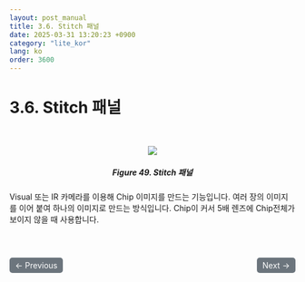 ```yaml
---
layout: post_manual
title: 3.6.	Stitch 패널
date: 2025-03-31 13:20:23 +0900
category: "lite_kor"
lang: ko
order: 3600
---
```


# 3.6. Stitch 패널

<br/> <!-- 한줄 띄기 -->

<!-- 중앙 정렬 이미지 -->
<p align="center"> 
  <img src="/assets/Chapter-3/Stitch 패널.png">
</p>

<!-- 이미지 설명 -->
<div align="center"> 
<h5>Figure 49. Stitch 패널</h5>
</div>

Visual 또는 IR 카메라를 이용해 Chip 이미지를 만드는 기능입니다. 여러 장의 이미지를 이어 붙여 하나의 이미지로 만드는 방식입니다. Chip이 커서 5배 렌즈에 Chip전체가 보이지 않을 때 사용합니다.

<!-- 이전/다음 페이지 버튼 -->
<br/>
<br/>
<div style="display: flex; justify-content: space-between; align-items: center; margin-top: 10;">
  <!-- 이전 페이지 버튼 -->
  <a href="/manuals/manuals_lite_kor/Chapter 3/Chapter 3-5/" class="btn btn-primary" style="display: inline-block; padding: 5px 10px; background-color: #6c757d; color: white; text-decoration: none; border-radius: 5px;">
    ← Previous
  </a>

  <!-- 다음 페이지 버튼 -->
  <a href="/manuals/manuals_lite_kor/Chapter 3/Chapter 3-6-1/" class="btn btn-primary" style="display: inline-block; padding: 5px 10px; background-color: #6c757d; color: white; text-decoration: none; border-radius: 5px;">
    Next →
  </a>
</div>